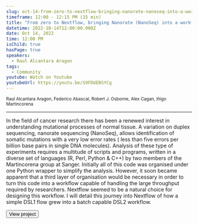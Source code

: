 ```yaml
---
slug: oct-14-from-zero-to-nextflow-bringing-nanorate-nanoseq-into-a-workflow
timeframe: 12:00 - 12:15 PM (15 min)
title: "From zero to Nextflow, bringing Nanorate (NanoSeq) into a workflow"
datetime: 2022-10-14T12:00:00.000Z
date: Oct 14, 2022
time: 12:00 PM
isChild: true
hasPage: true
speakers:
  - Raul Alcantara Aragon
tags:
  - Community
youtube: Watch on Youtube
youtubeUrl: https://youtu.be/S9FDUEBSYCg
---
```

<div className="mb-4">
  <small className="typo-small">
    Raul Alcantara Aragon, Federico Abascal, Robert J. Osborne, Alex Cagan, Iñigo Martincorena
  </small>
</div>

<hr className="border-t border-gray-50 mb-4 opacity-20" />

In the field of cancer research there has been a renewed interest in understanding mutational processes of normal tissue. A variation on duplex sequencing, nanorate sequencing (NanoSeq), allows identification of somatic mutations with a very low error rates ( less than five errors per billion base pairs in single DNA molecules). Analysis of these type of experiments requires a multitude of scripts and programs, written in a diverse set of languages (R, Perl, Python & C++) by two members of the Martincorena group at Sanger. Initially all of this code was organised under one Python wrapper to simplify the analysis. However, it soon became apparent that a third layer of organisation would be necessary in order to turn this code into a workflow capable of handling the large throughput required by researchers. Nextflow seemed to be a natural choice for designing this workflow. I will detail this journey into Nextflow of how a simple DSL1 flow grew into a batch capable DSL2 workflow.

<div>
  <Button to="https://github.com/cancerit/NanoSeq" variant="secondary" size="md" arrow>
    View project
  </Button>
</div>
